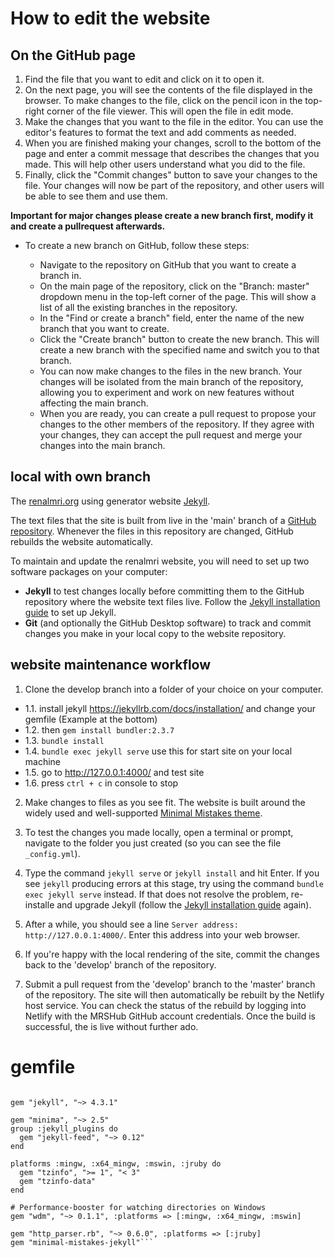 
# How to edit the website

## On the GitHub page
1. Find the file that you want to edit and click on it to open it.
2. On the next page, you will see the contents of the file displayed in the browser. To make changes to the file, click on the pencil icon in the top-right corner of the file viewer. This will open the file in edit mode.
3. Make the changes that you want to the file in the editor. You can use the editor's features to format the text and add comments as needed.
4. When you are finished making your changes, scroll to the bottom of the page and enter a commit message that describes the changes that you made. This will help other users understand what you did to the file.
5. Finally, click the "Commit changes" button to save your changes to the file. Your changes will now be part of the repository, and other users will be able to see them and use them.

**Important for major changes please create a new branch first, modify it and create a pullrequest afterwards.**
- To create a new branch on GitHub, follow these steps:

  - Navigate to the repository on GitHub that you want to create a branch in.
  - On the main page of the repository, click on the "Branch: master" dropdown menu in the top-left corner of the page. This will show a list of all the existing branches in the repository.
  - In the "Find or create a branch" field, enter the name of the new branch that you want to create.
  - Click the "Create branch" button to create the new branch. This will create a new branch with the specified name and switch you to that branch.
  - You can now make changes to the files in the new branch. Your changes will be isolated from the main branch of the repository, allowing you to experiment and work on new features without affecting the main branch.
  - When you are ready, you can create a pull request to propose your changes to the other members of the repository. If they agree with your changes, they can accept the pull request and merge your changes into the main branch.

## local with own branch 

The [renalmri.org](https://www.renalmri.org) using generator website [Jekyll](https://jekyllrb.com/).

The text files that the site is built from live in the 'main' branch of a [GitHub repository](https://github.com/renalMRIAlexandra/renalMRIAlexandra.github.io/tree/main). Whenever the files in this repository are changed, GitHub rebuilds the website automatically.

To maintain and update the renalmri website, you will need to set up two software packages on your computer:
- **Jekyll** to test changes locally before committing them to the GitHub repository where the website text files live. Follow the [Jekyll installation guide](https://jekyllrb.com/docs/installation/) to set up Jekyll.
- **Git** (and optionally the GitHub Desktop software) to track and commit changes you make in your local copy to the website repository.

## website maintenance workflow

1. Clone the develop branch into a folder of your choice on your computer. 
  - 1.1. install jekyll https://jekyllrb.com/docs/installation/ and change your gemfile (Example at the bottom)
  - 1.2. then `gem install bundler:2.3.7`
  - 1.3. `bundle install`
  - 1.4. `bundle exec jekyll serve` use this for start site on your local machine
  - 1.5. go to http://127.0.0.1:4000/ and test site
  - 1.6. press `ctrl + c` in console to stop

2. Make changes to files as you see fit. The website is built around the widely used and well-supported [Minimal Mistakes theme](https://mmistakes.github.io/minimal-mistakes/docs/quick-start-guide/).

3. To test the changes you made locally, open a terminal or prompt, navigate to the folder you just created (so you can see the file `_config.yml`).

4. Type the command `jekyll serve` or `jekyll install` and hit Enter. If you see `jekyll` producing errors at this stage, try using the command `bundle exec jekyll serve` instead. If that does not resolve the problem, re-installe and upgrade Jekyll (follow the [Jekyll installation guide](https://jekyllrb.com/docs/installation/) again).

5. After a while, you should see a line `Server address: http://127.0.0.1:4000/`. Enter this address into your web browser.

6. If you're happy with the local rendering of the site, commit the changes back to the 'develop' branch of the repository.

7. Submit a pull request from the 'develop' branch to the 'master' branch of the repository. The site will then automatically be rebuilt by the Netlify host service. You can check the status of the rebuild by logging into Netlify with the MRSHub GitHub account credentials. Once the build is successful, the  is live without further ado.

# gemfile 

```source "https://rubygems.org"

gem "jekyll", "~> 4.3.1"

gem "minima", "~> 2.5"
group :jekyll_plugins do
  gem "jekyll-feed", "~> 0.12"
end

platforms :mingw, :x64_mingw, :mswin, :jruby do
  gem "tzinfo", ">= 1", "< 3"
  gem "tzinfo-data"
end

# Performance-booster for watching directories on Windows
gem "wdm", "~> 0.1.1", :platforms => [:mingw, :x64_mingw, :mswin]

gem "http_parser.rb", "~> 0.6.0", :platforms => [:jruby]
gem "minimal-mistakes-jekyll"```

